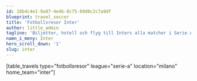 ```yaml
---
id: 18b4c4e1-9a87-4e4b-8c75-89d0c2c7a9df
blueprint: travel_soccer
title: 'Fotbollsresor Inter'
author: little_admin
tagline: 'Biljetter, hotell och flyg till Inters alla matcher i Serie A'
namn_i_meny: Inter
hero_scroll_down: '1'
slug: inter
---
```

<p>[table_travels type="fotbollsresor" league="serie-a" location="milano" home_team="inter"]</p>
